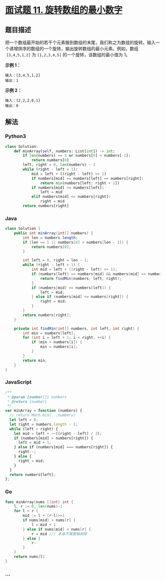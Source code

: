 # [面试题 11. 旋转数组的最小数字](https://leetcode-cn.com/problems/xuan-zhuan-shu-zu-de-zui-xiao-shu-zi-lcof/)

## 题目描述

把一个数组最开始的若干个元素搬到数组的末尾，我们称之为数组的旋转。输入一个递增排序的数组的一个旋转，输出旋转数组的最小元素。例如，数组  `[3,4,5,1,2]` 为 `[1,2,3,4,5]` 的一个旋转，该数组的最小值为 1。

**示例 1：**

```
输入：[3,4,5,1,2]
输出：1
```

**示例 2：**

```
输入：[2,2,2,0,1]
输出：0
```

## 解法

<!-- tabs:start -->

### **Python3**

```python
class Solution:
    def minArray(self, numbers: List[int]) -> int:
        if len(numbers) == 1 or numbers[0] < numbers[-1]:
            return numbers[0]
        left, right = 0, len(numbers) - 1
        while (right - left > 1):
            mid = left + ((right - left) >> 1)
            if numbers[mid] == numbers[left] == numbers[right]:
                return min(numbers[left: right + 1])
            if numbers[mid] >= numbers[left]:
                left = mid
            elif numbers[mid] <= numbers[right]:
                right = mid
        return numbers[right]
```

### **Java**

```java
class Solution {
    public int minArray(int[] numbers) {
        int len = numbers.length;
        if (len == 1 || numbers[0] < numbers[len - 1]) {
            return numbers[0];
        }

        int left = 0, right = len - 1;
        while (right - left > 1) {
            int mid = left + ((right - left) >> 1);
            if (numbers[left] == numbers[mid] && numbers[mid] == numbers[right]) {
                return findMin(numbers, left, right);
            }
            if (numbers[mid] >= numbers[left]) {
                left = mid;
            } else if (numbers[mid] <= numbers[right]) {
                right = mid;
            }
        }
        return numbers[right];
    }

    private int findMin(int[] numbers, int left, int right) {
        int min = numbers[left];
        for (int i = left + 1; i < right; ++i) {
            if (min > numbers[i]) {
                min = numbers[i];
            }
        }
        return min;
    }
}
```

### **JavaScript**

```js
/**
 * @param {number[]} numbers
 * @return {number}
 */
var minArray = function (numbers) {
  // return Math.min(...numbers)
  let left = 0;
  let right = numbers.length - 1;
  while (left < right) {
    let mid = left + ~~((right - left) / 2);
    if (numbers[mid] > numbers[right]) {
      left = mid + 1;
    } else if (numbers[mid] === numbers[right]) {
      right--;
    } else {
      right = mid;
    }
  }
  return numbers[left];
};
```

### **Go**

```go
func minArray(nums []int) int {
	l, r := 0, len(nums)-1
	for l < r {
		mid := l + (r-l)>>1
		if nums[mid] > nums[r] {
			l = mid + 1
		} else if nums[mid] < nums[r] {
			r = mid //r 本身不需要被排除
		} else {
			r--
		}
	}
	return nums[l]
}
```

### **...**

```

```

<!-- tabs:end -->
